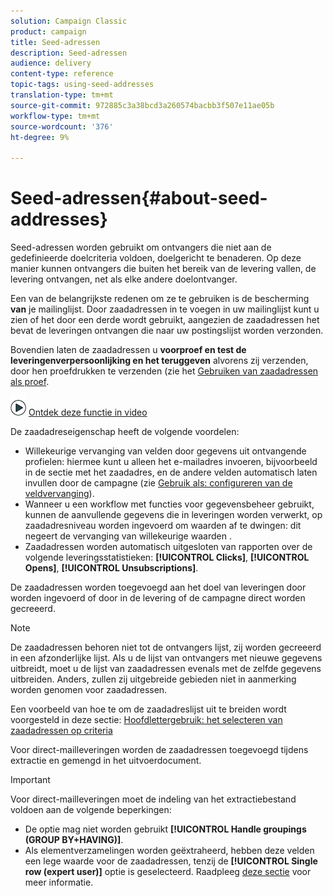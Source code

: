```yaml
---
solution: Campaign Classic
product: campaign
title: Seed-adressen
description: Seed-adressen
audience: delivery
content-type: reference
topic-tags: using-seed-addresses
translation-type: tm+mt
source-git-commit: 972885c3a38bcd3a260574bacbb3f507e11ae05b
workflow-type: tm+mt
source-wordcount: '376'
ht-degree: 9%

---
```



# Seed-adressen{#about-seed-addresses}

Seed-adressen worden gebruikt om ontvangers die niet aan de gedefinieerde doelcriteria voldoen, doelgericht te benaderen. Op deze manier kunnen ontvangers die buiten het bereik van de levering vallen, de levering ontvangen, net als elke andere doelontvanger.

Een van de belangrijkste redenen om ze te gebruiken is de bescherming **van** je mailinglijst. Door zaadadressen in te voegen in uw mailinglijst kunt u zien of het door een derde wordt gebruikt, aangezien de zaadadressen het bevat de leveringen ontvangen die naar uw postingslijst worden verzonden.

Bovendien laten de zaadadressen u **voorproef en test de leveringenverpersoonlijking en het teruggeven** alvorens zij verzenden, door hen proefdrukken te verzenden (zie het [Gebruiken van zaadadressen als proef](../../delivery/using/steps-defining-the-target-population.md#using-seed-addresses-as-proof).

![](assets/do-not-localize/how-to-video.png) [Ontdek deze functie in video](../../delivery/using/steps-defining-the-target-population.md#seeds-and-proofs-video)

De zaadadreseigenschap heeft de volgende voordelen:

* Willekeurige vervanging van velden door gegevens uit ontvangende profielen: hiermee kunt u alleen het e-mailadres invoeren, bijvoorbeeld in de sectie met het zaadadres, en de andere velden automatisch laten invullen door de campagne (zie [Gebruik als: configureren van de veldvervanging](../../delivery/using/use-case--configuring-the-field-substitution.md)).
* Wanneer u een workflow met functies voor gegevensbeheer gebruikt, kunnen de aanvullende gegevens die in leveringen worden verwerkt, op zaadadresniveau worden ingevoerd om waarden af te dwingen: dit negeert de vervanging van willekeurige waarden .
* Zaadadressen worden automatisch uitgesloten van rapporten over de volgende leveringsstatistieken: **[!UICONTROL Clicks]**, **[!UICONTROL Opens]**, **[!UICONTROL Unsubscriptions]**.

De zaadadressen worden toegevoegd aan het doel van leveringen door worden ingevoerd of door in de levering of de campagne direct worden gecreeerd.

>[!NOTE]
>
>De zaadadressen behoren niet tot de ontvangers lijst, zij worden gecreeerd in een afzonderlijke lijst. Als u de lijst van ontvangers met nieuwe gegevens uitbreidt, moet u de lijst van zaadadressen evenals met de zelfde gegevens uitbreiden. Anders, zullen zij uitgebreide gebieden niet in aanmerking worden genomen voor zaadadressen.
>
>Een voorbeeld van hoe te om de zaadadreslijst uit te breiden wordt voorgesteld in deze sectie: [Hoofdlettergebruik: het selecteren van zaadadressen op criteria](../../delivery/using/use-case--selecting-seed-addresses-on-criteria.md)

Voor direct-mailleveringen worden de zaadadressen toegevoegd tijdens extractie en gemengd in het uitvoerdocument.

>[!IMPORTANT]
>
>Voor direct-mailleveringen moet de indeling van het extractiebestand voldoen aan de volgende beperkingen:
>
>* De optie mag niet worden gebruikt **[!UICONTROL Handle groupings (GROUP BY+HAVING)]**.
>* Als elementverzamelingen worden geëxtraheerd, hebben deze velden een lege waarde voor de zaadadressen, tenzij de **[!UICONTROL Single row (expert user)]** optie is geselecteerd. Raadpleeg [deze sectie](../../platform/using/exporting-data.md#step-7---data-formatting) voor meer informatie.

>



